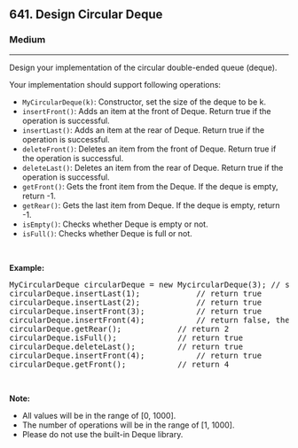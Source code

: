 <h2>641. Design Circular Deque</h2><h3>Medium</h3><hr><div><p>Design your implementation of the circular double-ended queue (deque).</p>

<p>Your implementation should support following operations:</p>

<ul>
	<li><code>MyCircularDeque(k)</code>: Constructor, set the size of the deque to be k.</li>
	<li><code>insertFront()</code>: Adds an item at the front of Deque. Return true if the operation is successful.</li>
	<li><code>insertLast()</code>: Adds an item at the rear of Deque. Return true if the operation is successful.</li>
	<li><code>deleteFront()</code>: Deletes an item from the front of Deque. Return true if the operation is successful.</li>
	<li><code>deleteLast()</code>: Deletes an item from the rear of Deque. Return true if the operation is successful.</li>
	<li><code>getFront()</code>: Gets the front item from the Deque. If the deque is empty, return -1.</li>
	<li><code>getRear()</code>: Gets the last item from Deque. If the deque is empty, return -1.</li>
	<li><code>isEmpty()</code>: Checks whether Deque is empty or not.&nbsp;</li>
	<li><code>isFull()</code>: Checks whether Deque is full or not.</li>
</ul>

<p>&nbsp;</p>

<p><strong>Example:</strong></p>

<pre>MyCircularDeque circularDeque = new MycircularDeque(3); // set the size to be 3
circularDeque.insertLast(1);			// return true
circularDeque.insertLast(2);			// return true
circularDeque.insertFront(3);			// return true
circularDeque.insertFront(4);			// return false, the queue is full
circularDeque.getRear();  			// return 2
circularDeque.isFull();				// return true
circularDeque.deleteLast();			// return true
circularDeque.insertFront(4);			// return true
circularDeque.getFront();			// return 4
</pre>

<p>&nbsp;</p>

<p><strong>Note:</strong></p>

<ul>
	<li>All values will be in the range of [0, 1000].</li>
	<li>The number of operations will be in the range of&nbsp;[1, 1000].</li>
	<li>Please do not use the built-in Deque library.</li>
</ul>
</div>